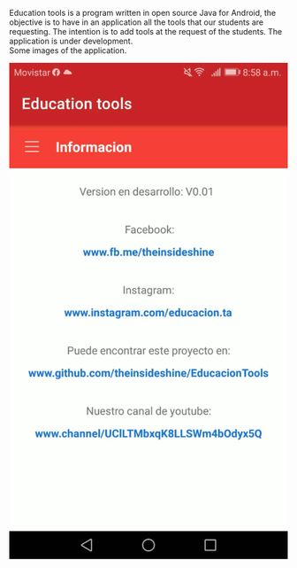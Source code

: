 
Education tools is a program written in open source Java for Android, the objective is to have in an application all the tools that our students are requesting.
The intention is to add tools at the request of the students.
The application is under development.  
Some images of the application. 


![](images/links.gif)

